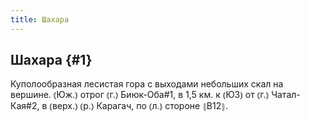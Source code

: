 ```yaml
---
title: Шахара
---
```

## Шахара {#1}

Куполообразная лесистая гора с выходами небольших скал на вершине. ⦅Юж.⦆ отрог ⦅г.⦆ Биюк-Оба#1, в 1,5 км. к ⦅ЮЗ⦆ от ⦅г.⦆ Чатал-Кая#2, в ⦅верх.⦆ ⦅р.⦆ Карагач, по ⦅л.⦆ стороне ⦃В12⦄.
